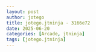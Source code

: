 ```yaml
---
layout: post
author: jotego
title: jotego.jtninja - 3166e72
date: 2025-06-20
categories: [Arcade, jtninja]
tags: [jotego.jtninja]
---
```


